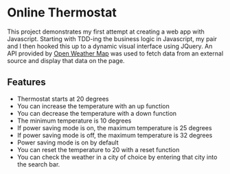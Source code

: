 # Online Thermostat

This project demonstrates my first attempt at creating a web app with Javascript. Starting with TDD-ing the business logic in Javascript, my pair and I then hooked this up to a dynamic visual interface using JQuery. An API provided by [Open Weather Map](https://openweathermap.org/) was used to fetch data from an external source and display that data on the page. 

Features
-------

- Thermostat starts at 20 degrees
- You can increase the temperature with an up function
- You can decrease the temperature with a down function
- The minimum temperature is 10 degrees
- If power saving mode is on, the maximum temperature is 25 degrees
- If power saving mode is off, the maximum temperature is 32 degrees
- Power saving mode is on by default
- You can reset the temperature to 20 with a reset function
- You can check the weather in a city of choice by entering that city into the search bar. 

